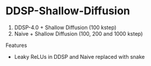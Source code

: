 # DDSP-Shallow-Diffusion
1. DDSP-4.0 + Shallow Diffusion (100 kstep)
2. Naive + Shallow Diffusion (100, 200 and 1000 kstep)

Features
* Leaky ReLUs in DDSP and Naive replaced with snake

